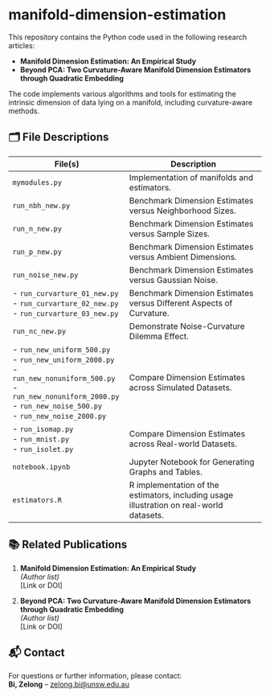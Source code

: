 # manifold-dimension-estimation

This repository contains the Python code used in the following research articles:

- **Manifold Dimension Estimation: An Empirical Study**
- **Beyond PCA: Two Curvature-Aware Manifold Dimension Estimators through Quadratic Embedding**

The code implements various algorithms and tools for estimating the intrinsic dimension of data lying on a manifold, including curvature-aware methods.

## 🗂️ File Descriptions

| File(s) | Description |
|---------|-------------|
| `mymodules.py` | Implementation of manifolds and estimators. |
| `run_nbh_new.py` | Benchmark Dimension Estimates versus Neighborhood Sizes. |
| `run_n_new.py` | Benchmark Dimension Estimates versus Sample Sizes. |
| `run_p_new.py` | Benchmark Dimension Estimates versus Ambient Dimensions. |
| `run_noise_new.py` | Benchmark Dimension Estimates versus Gaussian Noise. |
| - `run_curvarture_01_new.py`<br>- `run_curvarture_02_new.py`<br>- `run_curvarture_03_new.py` | Benchmark Dimension Estimates versus Different Aspects of Curvature. |
| `run_nc_new.py` | Demonstrate Noise-Curvature Dilemma Effect. |
| - `run_new_uniform_500.py`<br>- `run_new_uniform_2000.py`<br>- `run_new_nonuniform_500.py`<br>- `run_new_nonuniform_2000.py`<br>- `run_new_noise_500.py`<br>- `run_new_noise_2000.py` | Compare Dimension Estimates across Simulated Datasets. |
| - `run_isomap.py`<br>- `run_mnist.py`<br>- `run_isolet.py` | Compare Dimension Estimates across Real-world Datasets. |
| `notebook.ipynb` | Jupyter Notebook for Generating Graphs and Tables. |
| `estimators.R` | R implementation of the estimators, including usage illustration on real-world datasets. |

## 📚 Related Publications

1. **Manifold Dimension Estimation: An Empirical Study**  
   *(Author list)*  
   [Link or DOI]

2. **Beyond PCA: Two Curvature-Aware Manifold Dimension Estimators through Quadratic Embedding**  
   *(Author list)*  
   [Link or DOI]

## 📬 Contact

For questions or further information, please contact:  
**Bi, Zelong** – zelong.bi@unsw.edu.au
